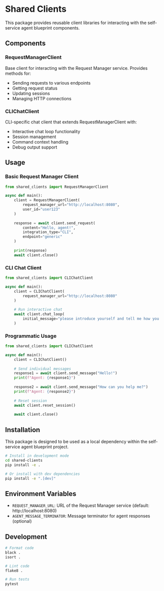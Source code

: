 # Shared Clients

This package provides reusable client libraries for interacting with the self-service agent blueprint components.

## Components

### RequestManagerClient

Base client for interacting with the Request Manager service. Provides methods for:

- Sending requests to various endpoints
- Getting request status
- Updating sessions
- Managing HTTP connections

### CLIChatClient

CLI-specific chat client that extends RequestManagerClient with:

- Interactive chat loop functionality
- Session management
- Command context handling
- Debug output support

## Usage

### Basic Request Manager Client

```python
from shared_clients import RequestManagerClient

async def main():
    client = RequestManagerClient(
        request_manager_url="http://localhost:8080",
        user_id="user123"
    )
    
    response = await client.send_request(
        content="Hello, agent!",
        integration_type="CLI",
        endpoint="generic"
    )
    
    print(response)
    await client.close()
```

### CLI Chat Client

```python
from shared_clients import CLIChatClient

async def main():
    client = CLIChatClient(
        request_manager_url="http://localhost:8080"
    )
    
    # Run interactive chat
    await client.chat_loop(
        initial_message="please introduce yourself and tell me how you can help"
    )
```

### Programmatic Usage

```python
from shared_clients import CLIChatClient

async def main():
    client = CLIChatClient()
    
    # Send individual messages
    response1 = await client.send_message("Hello!")
    print(f"Agent: {response1}")
    
    response2 = await client.send_message("How can you help me?")
    print(f"Agent: {response2}")
    
    # Reset session
    await client.reset_session()
    
    await client.close()
```

## Installation

This package is designed to be used as a local dependency within the self-service agent blueprint project.

```bash
# Install in development mode
cd shared-clients
pip install -e .

# Or install with dev dependencies
pip install -e ".[dev]"
```

## Environment Variables

- `REQUEST_MANAGER_URL`: URL of the Request Manager service (default: http://localhost:8080)
- `AGENT_MESSAGE_TERMINATOR`: Message terminator for agent responses (optional)

## Development

```bash
# Format code
black .
isort .

# Lint code
flake8 .

# Run tests
pytest
```
